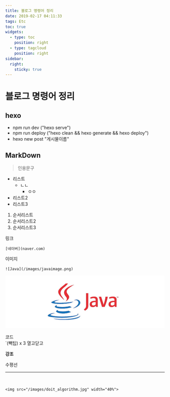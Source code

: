 ```yaml
---
title: 블로그 명령어 정리
date: 2019-02-17 04:11:33
tags: Etc
toc: true
widgets:
  - type: toc
    position: right
  - type: tagcloud
    position: right
sidebar:
  right:
    sticky: true
---
```


# 블로그 명령어 정리
## hexo
<!-- more -->

- npm run dev ("hexo serve")   
- npm run deploy ("hexo clean && hexo generate && hexo deploy")
- hexo new post "게시물이름"

## MarkDown
> 인용문구 

- 리스트
    - ㄴㄴ
        - ㅇㅇ
- 리스트2
- 리스트3 

1. 순서리스트
2. 순서리스트2
3. 순서리스트3


링크
```
[네이버](naver.com)
```
이미지
```
![Java](/images/javaimage.png)
```

![Java](/images/javaimage.png)

코드   
`(빽팁) x 3 열고닫고
<br>

**강조**
<br>

수평선
***
<br>

```
<img src="/images/doit_algorithm.jpg" width="40%">
```




